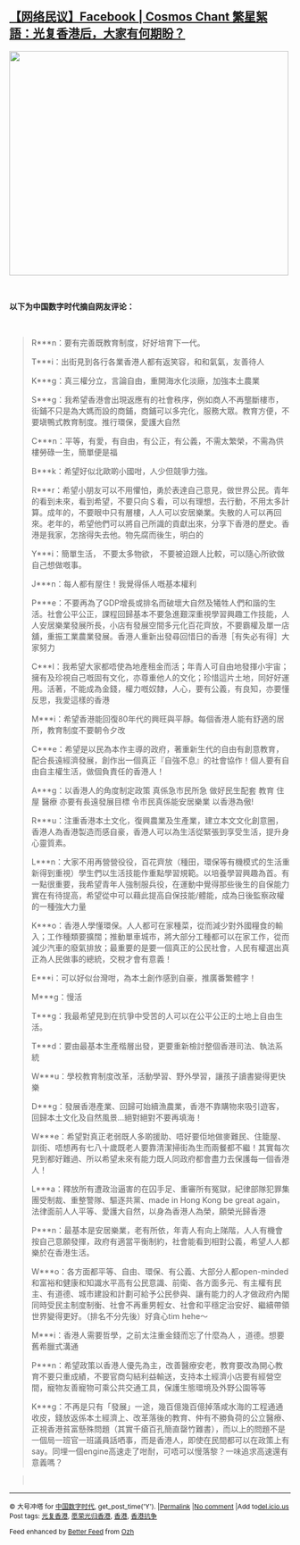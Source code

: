 <!--1594960465000-->
[【网络民议】Facebook | Cosmos Chant 繁星絮語：光复香港后，大家有何期盼？](https://chinadigitaltimes.net/chinese/2020/07/%e3%80%90%e7%bd%91%e7%bb%9c%e6%b0%91%e8%ae%ae%e3%80%91facebook-cosmos-chant-%e7%b9%81%e6%98%9f%e7%b5%ae%e8%aa%9e%ef%bc%9a%e5%85%89%e5%a4%8d%e9%a6%99%e6%b8%af%e5%90%8e%ef%bc%8c%e5%a4%a7%e5%ae%b6/)
------

<p><img class="aligncenter wp-image-650279" src="https://chinadigitaltimes.net/chinese/files/2020/07/光复香港-300x241.png" alt="" width="500" height="402" srcset="https://chinadigitaltimes.net/chinese/files/2020/07/光复香港-300x241.png 300w, https://chinadigitaltimes.net/chinese/files/2020/07/光复香港-768x617.png 768w, https://chinadigitaltimes.net/chinese/files/2020/07/光复香港.png 986w" sizes="(max-width: 500px) 100vw, 500px" /></p><p>&nbsp;</p><p><strong>以下为中国数字时代摘自网友评论：</strong></p><p>&nbsp;</p><blockquote><p><span class="pq6dq46d"><span class="oi732d6d ik7dh3pa d2edcug0 qv66sw1b c1et5uql a8c37x1j muag1w35 dco85op0 e9vueds3 j5wam9gi lrazzd5p oo9gr5id" dir="auto">R***n：</span></span>要有完善既教育制度，好好培育下一代。</p><p><span class="pq6dq46d"><span class="oi732d6d ik7dh3pa d2edcug0 qv66sw1b c1et5uql a8c37x1j muag1w35 dco85op0 e9vueds3 j5wam9gi lrazzd5p oo9gr5id" dir="auto">T***i：</span></span>出街見到各行各業香港人都有返笑容，和和氣氣，友善待人</p><p><span class="pq6dq46d"><span class="oi732d6d ik7dh3pa d2edcug0 qv66sw1b c1et5uql a8c37x1j muag1w35 dco85op0 e9vueds3 j5wam9gi lrazzd5p oo9gr5id" dir="auto">K***g：</span></span>真三權分立，言論自由，重開海水化淡廠，加強本土農業</p><p><span class="pq6dq46d"><span class="oi732d6d ik7dh3pa d2edcug0 qv66sw1b c1et5uql a8c37x1j muag1w35 dco85op0 e9vueds3 j5wam9gi lrazzd5p oo9gr5id" dir="auto">S***g：</span></span>我希望香港會出現返應有的社會秩序，例如商人不再壟斷樓市，街鋪不只是為大媽而設的商鋪，商鋪可以多完化，服務大眾。教育方便，不要塡鴨式教育制度。推行環保，愛護大自然</p><p><span class="pq6dq46d"><span class="oi732d6d ik7dh3pa d2edcug0 qv66sw1b c1et5uql a8c37x1j muag1w35 dco85op0 e9vueds3 j5wam9gi lrazzd5p oo9gr5id" dir="auto">C***n：</span></span>平等，有愛，有自由，有公正，有公義，不需太繁榮，不需為供樓勞碌一生，簡單便是福</p><p><span class="pq6dq46d"><span class="oi732d6d ik7dh3pa d2edcug0 qv66sw1b c1et5uql a8c37x1j muag1w35 dco85op0 e9vueds3 j5wam9gi lrazzd5p oo9gr5id" dir="auto">B***k：</span></span>希望好似北歐啲小國咁，人少但競爭力強。</p><p><span class="pq6dq46d"><span class="oi732d6d ik7dh3pa d2edcug0 qv66sw1b c1et5uql a8c37x1j muag1w35 dco85op0 e9vueds3 j5wam9gi lrazzd5p oo9gr5id" dir="auto">R***r：</span></span>希望小朋友可以不用懼怕，勇於表達自己意見，做世界公民。青年的看到未來，看到希望，不要只向＄看，可以有理想，去行動，不用太多計算。成年的，不要眼中只有層樓，人人可以安居樂業。失散的人可以再回來。老年的，希望他們可以將自己所識的貢獻出來，分享下香港的歷史。香港是我家，怎捨得失去他。物先腐而後生，明白的</p><p><span class="pq6dq46d"><span class="oi732d6d ik7dh3pa d2edcug0 qv66sw1b c1et5uql a8c37x1j muag1w35 dco85op0 e9vueds3 j5wam9gi lrazzd5p oo9gr5id" dir="auto">Y***i：</span></span>簡單生活， 不要太多物欲， 不要被迫跟人比較，可以隨心所欲做自己想做嘅事。</p><p><span class="pq6dq46d"><span class="oi732d6d ik7dh3pa d2edcug0 qv66sw1b c1et5uql a8c37x1j muag1w35 dco85op0 e9vueds3 j5wam9gi lrazzd5p oo9gr5id" dir="auto">J***n：</span></span>每人都有屋住！我覺得係人嘅基本權利</p><p>P***e：不要再為了GDP增長或排名而破壞大自然及犧牲人們和諧的生活。社會公平公正，課程回歸基本不要急進艱深重視學習興趣工作技能，人人安居樂業發展所長，小店有發展空間多元化百花齊放，不要霸權及單一店舖，重振工業農業發展。香港人重新出發尋回惜日的香港［有失必有得］大家努力</p><p><span class="pq6dq46d"><span class="oi732d6d ik7dh3pa d2edcug0 qv66sw1b c1et5uql a8c37x1j muag1w35 dco85op0 e9vueds3 j5wam9gi lrazzd5p oo9gr5id" dir="auto">C***l：</span></span>我希望大家都唔使為地產租金而活；年青人可自由地發揮小宇宙；擁有及珍視自己嘅固有文化，亦尊重他人的文化；珍惜這片土地，同好好運用。活著，不能成為金錢，權力嘅奴隸，人心，要有公義，有良知，亦要懂反思，我愛這樣的香港</p><p><span class="pq6dq46d"><span class="oi732d6d ik7dh3pa d2edcug0 qv66sw1b c1et5uql a8c37x1j muag1w35 dco85op0 e9vueds3 j5wam9gi lrazzd5p oo9gr5id" dir="auto">M***i：</span></span>希望香港能回復80年代的興旺與平靜。每個香港人能有舒適的居所，教育制度不要朝令夕改</p><p><span class="pq6dq46d"><span class="oi732d6d ik7dh3pa d2edcug0 qv66sw1b c1et5uql a8c37x1j muag1w35 dco85op0 e9vueds3 j5wam9gi lrazzd5p oo9gr5id" dir="auto">C***e：</span></span>希望是以民為本作主導的政府，著重新生代的自由有創意教育，配合長遠經濟發展，創作出一個真正『自強不息』的社會協作！個人要有自由自主權生活，做個負責任的香港人！</p><p><span class="pq6dq46d"><span class="oi732d6d ik7dh3pa d2edcug0 qv66sw1b c1et5uql a8c37x1j muag1w35 dco85op0 e9vueds3 j5wam9gi lrazzd5p oo9gr5id" dir="auto">A***g：</span></span>以香港人的角度制定政策 真係急市民所急 做好民生配套 教育 住屋 醫療 亦要有長遠發展目標 令市民真係能安居樂業 以香港為傲!</p><p><span class="pq6dq46d"><span class="oi732d6d ik7dh3pa d2edcug0 qv66sw1b c1et5uql a8c37x1j muag1w35 dco85op0 e9vueds3 j5wam9gi lrazzd5p oo9gr5id" dir="auto">R***u：</span></span>注重香港本土文化，復興農業及生產業，建立本文文化創意圈，香港人為香港製造而感自豪，香港人可以為生活從緊張到享受生活，提升身心靈質素。</p><p><span class="pq6dq46d"><span class="oi732d6d ik7dh3pa d2edcug0 qv66sw1b c1et5uql a8c37x1j muag1w35 dco85op0 e9vueds3 j5wam9gi lrazzd5p oo9gr5id" dir="auto">L***n：</span></span>大家不用再營營役役，百花齊放（種田，環保等有機模式的生活重新得到重視）學生們以生活技能作重點學習規範。以培養學習興趣為首。有一點很重要，我希望青年人強制服兵役，在運動中覺得那些後生的自保能力實在有待提高，希望從中可以藉此提高自保技能/體能，成為日後監察政權的一種強大力量</p><p><span class="pq6dq46d"><span class="oi732d6d ik7dh3pa d2edcug0 qv66sw1b c1et5uql a8c37x1j muag1w35 dco85op0 e9vueds3 j5wam9gi lrazzd5p oo9gr5id" dir="auto">K***o：</span></span>香港人學懂環保。人人都可在家種菜，從而減少對外國糧食的輸入；工作種類要擴闊；推動單車城市，將大部分工種都可以在家工作，從而減少汽車的廢氣排放；最重要的是要一個真正的公民社會，人民有權選出真正為人民做事的總統，交稅才會有意義！</p><p><span class="pq6dq46d"><span class="oi732d6d ik7dh3pa d2edcug0 qv66sw1b c1et5uql a8c37x1j muag1w35 dco85op0 e9vueds3 j5wam9gi lrazzd5p oo9gr5id" dir="auto">E***i：</span></span>可以好似台灣咁，為本土創作感到自豪，推廣番繁體字！</p><p><span class="pq6dq46d"><span class="oi732d6d ik7dh3pa d2edcug0 qv66sw1b c1et5uql a8c37x1j muag1w35 dco85op0 e9vueds3 j5wam9gi lrazzd5p oo9gr5id" dir="auto">M***</span></span><span class="pq6dq46d"><span class="oi732d6d ik7dh3pa d2edcug0 qv66sw1b c1et5uql a8c37x1j muag1w35 dco85op0 e9vueds3 j5wam9gi lrazzd5p oo9gr5id" dir="auto">g</span></span><span class="pq6dq46d"><span class="oi732d6d ik7dh3pa d2edcug0 qv66sw1b c1et5uql a8c37x1j muag1w35 dco85op0 e9vueds3 j5wam9gi lrazzd5p oo9gr5id" dir="auto">：</span></span>慢活</p><p><span class="pq6dq46d"><span class="oi732d6d ik7dh3pa d2edcug0 qv66sw1b c1et5uql a8c37x1j muag1w35 dco85op0 e9vueds3 j5wam9gi lrazzd5p oo9gr5id" dir="auto">T***g：</span></span>我最希望見到在抗爭中受苦的人可以在公平公正的土地上自由生活。</p><p><span class="pq6dq46d"><span class="oi732d6d ik7dh3pa d2edcug0 qv66sw1b c1et5uql a8c37x1j muag1w35 dco85op0 e9vueds3 j5wam9gi lrazzd5p oo9gr5id" dir="auto">T***d：</span></span>要由最基本生產楷層出發，更要重新檢討整個香港司法、執法系統</p><p><span class="pq6dq46d"><span class="oi732d6d ik7dh3pa d2edcug0 qv66sw1b c1et5uql a8c37x1j muag1w35 dco85op0 e9vueds3 j5wam9gi lrazzd5p oo9gr5id" dir="auto">W***u：</span></span>學校教育制度改革，活動學習、野外學習，讓孩子讀書變得更快樂</p><p><span class="pq6dq46d"><span class="oi732d6d ik7dh3pa d2edcug0 qv66sw1b c1et5uql a8c37x1j muag1w35 dco85op0 e9vueds3 j5wam9gi lrazzd5p oo9gr5id" dir="auto">D***g：</span></span>發展香港產業、回歸可始續漁農業，香港不靠購物來吸引遊客，回歸本土文化及自然風景&#8230;絕對絕對不要再填海！</p><p><span class="pq6dq46d"><span class="oi732d6d ik7dh3pa d2edcug0 qv66sw1b c1et5uql a8c37x1j muag1w35 dco85op0 e9vueds3 j5wam9gi lrazzd5p oo9gr5id" dir="auto">W***e：</span></span>希望對真正老弱既人多啲援助、唔好要佢地做麥難民、住籠屋、訓街、唔想再有七八十歲既老人要靠清潔掃街為生而兩餐都不繼！其實每次見到都好難過、所以希望未來有能力既人同政府都會盡力去保護每一個香港人！</p><p><span class="pq6dq46d"><span class="oi732d6d ik7dh3pa d2edcug0 qv66sw1b c1et5uql a8c37x1j muag1w35 dco85op0 e9vueds3 j5wam9gi lrazzd5p oo9gr5id" dir="auto">L***a：</span></span>釋放所有遭政治逼害的在囚手足、重審所有冤獄，紀律部隊犯罪集團受制裁、重整警隊、驅逐共黨、made in Hong Kong be great again，法律面前人人平等、愛護大自然，以身為香港人為榮，<span class="q9uorilb tbxw36s4 knj5qynh kvgmc6g5 ditlmg2l oygrvhab nvdbi5me fgm26odu gl3lb2sf hhz5lgdu">願榮光歸香港</span></p><p><span class="pq6dq46d"><span class="oi732d6d ik7dh3pa d2edcug0 qv66sw1b c1et5uql a8c37x1j muag1w35 dco85op0 e9vueds3 j5wam9gi lrazzd5p oo9gr5id" dir="auto">P***n：</span></span>最基本是安居樂業，老有所依，年青人有向上𨹥階，人人有機會按自己意願發揮，政府有適當平衡制約，社會能看到相對公義，希望人人都樂於在香港生活。</p><p><span class="pq6dq46d"><span class="oi732d6d ik7dh3pa d2edcug0 qv66sw1b c1et5uql a8c37x1j muag1w35 dco85op0 e9vueds3 j5wam9gi lrazzd5p oo9gr5id" dir="auto">W***o：</span></span>各方面都平等、自由、環保、有公義、大部分人都open-minded和富裕和健康和知識水平高有公民意識、前衛、各方面多元、有主權有民主、有道德、城市建設和計劃可給予公民參與、讓有能力的人才做政府內閣同時受民主制度制衡、社會不再重男輕女、社會和平穩定治安好、繼續帶領世界變得更好。（排名不分先後）好貪心tim hehe～</p><p><span class="pq6dq46d"><span class="oi732d6d ik7dh3pa d2edcug0 qv66sw1b c1et5uql a8c37x1j muag1w35 dco85op0 e9vueds3 j5wam9gi lrazzd5p oo9gr5id" dir="auto">M***i：</span></span>香港人需要哲學，之前太注重金錢而忘了什麼為人 ，道德。想要舊希臘式溝通</p><p><span class="pq6dq46d"><span class="oi732d6d ik7dh3pa d2edcug0 qv66sw1b c1et5uql a8c37x1j muag1w35 dco85op0 e9vueds3 j5wam9gi lrazzd5p oo9gr5id" dir="auto">P***n：</span></span>希望政策以香港人優先為主，改善醫療安老，教育要改為開心教育不要只重成績，不要官商勾結利益輸送，支持本土經濟小店要有經營空間，寵物友善寵物可乘公共交通工具，保護生態環境及外野公園等等</p><p><span class="pq6dq46d"><span class="oi732d6d ik7dh3pa d2edcug0 qv66sw1b c1et5uql a8c37x1j muag1w35 dco85op0 e9vueds3 j5wam9gi lrazzd5p oo9gr5id" dir="auto">K***g：</span></span>不再是只有「發展」一途，幾百億幾百億掉落咸水海的工程通通收皮，錢放返係本土經濟上、改革落後的教育、仲有不勝負荷的公立醫療、正視香港貧富懸殊問題（其實千瘡百孔簡直罄竹難書），而以上的問題不是一個局一班官一班議員話哂事，而是香港人，即使在民間都可以在政策上有say。同埋一個engine高速走了咁耐，可唔可以慢落黎？一味追求高速還有意義嗎？</p></blockquote><div><div class="ecm0bbzt e5nlhep0 a8c37x1j"><div class="kvgmc6g5 cxmmr5t8 oygrvhab hcukyx3x c1et5uql"><div dir="auto"><div class="ecm0bbzt e5nlhep0 a8c37x1j"><div class="kvgmc6g5 cxmmr5t8 oygrvhab hcukyx3x c1et5uql"><div dir="auto"><blockquote><p>&nbsp;</p></blockquote></div></div></div></div></div></div></div><hr /><p><small>&copy; 大号冲塔 for <a href="https://chinadigitaltimes.net/chinese">中国数字时代</a>, get_post_time('Y'). |<a href="https://chinadigitaltimes.net/chinese/2020/07/%e3%80%90%e7%bd%91%e7%bb%9c%e6%b0%91%e8%ae%ae%e3%80%91facebook-cosmos-chant-%e7%b9%81%e6%98%9f%e7%b5%ae%e8%aa%9e%ef%bc%9a%e5%85%89%e5%a4%8d%e9%a6%99%e6%b8%af%e5%90%8e%ef%bc%8c%e5%a4%a7%e5%ae%b6/">Permalink</a> |<a href="https://chinadigitaltimes.net/chinese/2020/07/%e3%80%90%e7%bd%91%e7%bb%9c%e6%b0%91%e8%ae%ae%e3%80%91facebook-cosmos-chant-%e7%b9%81%e6%98%9f%e7%b5%ae%e8%aa%9e%ef%bc%9a%e5%85%89%e5%a4%8d%e9%a6%99%e6%b8%af%e5%90%8e%ef%bc%8c%e5%a4%a7%e5%ae%b6/#comments">No comment</a> |Add to<a href="http://del.icio.us/post?url=https://chinadigitaltimes.net/chinese/2020/07/%e3%80%90%e7%bd%91%e7%bb%9c%e6%b0%91%e8%ae%ae%e3%80%91facebook-cosmos-chant-%e7%b9%81%e6%98%9f%e7%b5%ae%e8%aa%9e%ef%bc%9a%e5%85%89%e5%a4%8d%e9%a6%99%e6%b8%af%e5%90%8e%ef%bc%8c%e5%a4%a7%e5%ae%b6/&amp;title=【网络民议】Facebook | Cosmos Chant 繁星絮語：光复香港后，大家有何期盼？">del.icio.us</a><br/>Post tags: <a href="https://chinadigitaltimes.net/chinese/tag/%e5%85%89%e5%a4%8d%e9%a6%99%e6%b8%af/" rel="tag">光复香港</a>, <a href="https://chinadigitaltimes.net/chinese/tag/%e6%84%bf%e8%8d%a3%e5%85%89%e5%bd%92%e9%a6%99%e6%b8%af/" rel="tag">愿荣光归香港</a>, <a href="https://chinadigitaltimes.net/chinese/tag/%e9%a6%99%e6%b8%af/" rel="tag">香港</a>, <a href="https://chinadigitaltimes.net/chinese/tag/%e9%a6%99%e6%b8%af%e6%8a%97%e4%ba%89/" rel="tag">香港抗争</a><br/></small></p><p><small>Feed enhanced by <a href='http://planetozh.com/blog/my-projects/wordpress-plugin-better-feed-rss/'>Better Feed</a> from  <a href='http://planetozh.com/blog/'>Ozh</a></small></p>
